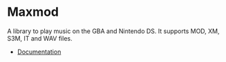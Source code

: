 # Maxmod

A library to play music on the GBA and Nintendo DS. It supports MOD, XM, S3M, IT
and WAV files.

- [Documentation](https://blocksds.skylyrac.net/docs/maxmod/index.html)
